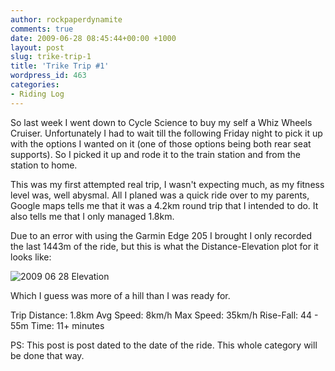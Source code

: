 ```yaml
---
author: rockpaperdynamite
comments: true
date: 2009-06-28 08:45:44+00:00 +1000
layout: post
slug: trike-trip-1
title: 'Trike Trip #1'
wordpress_id: 463
categories:
- Riding Log
---
```


So last week I went down to Cycle Science to buy my self a Whiz Wheels Cruiser. Unfortunately I had to wait till the following Friday night to pick it up with the options I wanted on it (one of those options being both rear seat supports). So I picked it up and rode it to the train station and from the station to home.

This was my first attempted real trip, I wasn't expecting much, as my fitness level was, well abysmal. All I planed was a quick ride over to my parents, Google maps tells me that it was a 4.2km round trip that I intended to do. It also tells me that I only managed 1.8km.

Due to an error with using the Garmin Edge 205 I brought I only recorded the last 1443m of the ride, but this is what the Distance-Elevation plot for it looks like:

![2009 06 28 Elevation](http://rockpaperdynamite.files.wordpress.com/2009/07/2009-06-28-elevation.png)

Which I guess was more of a hill than I was ready for.

Trip Distance: 1.8km
Avg Speed: 8km/h
Max Speed: 35km/h
Rise-Fall: 44 - 55m
Time: 11+ minutes

PS: This post is post dated to the date of the ride. This whole category will be done that way.
